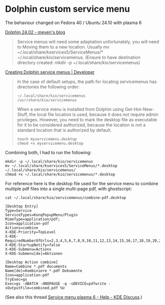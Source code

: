 # Dolphin custom service menu

The behaviour changed on Fedora 40 / Ubuntu 24.10 with plasma 6

[Dolphin 24.02 - meven's blog](https://www.bivouak.fr/dolphin-24-02/)

> Service menus will need some adaptation unfortunately, you will need to Moving them to a new location.
> Usually mv ~/.local/share/kservices5/ServiceMenus/* ~/.local/share/kio/servicemenus.
> (Ensure to have destination directory created: mkdir -p ~/.local/share/kio/servicemenus)
> 
[Creating Dolphin service menus | Developer](https://develop.kde.org/docs/apps/dolphin/service-menus/)

> In the case of default setups, the path for locating servicemenus has directories the following order:
> ```
> ~/.local/share/kio/servicemenus
> /usr/share/kio/servicemenus
> ```
> When a service menu is installed from Dolphin using Get-Hot-New-Stuff, the local file location is used, because it does not require admin privileges. However, you need to mark the desktop file as executable for it to be considered authorized, because the location is not a standard location that is authorized by default.
> ```
> touch myservicemenu.desktop
> chmod +x myservicemenu.desktop
> ```

Combining both, I had to run the following:

```
mkdir -p ~/.local/share/kio/servicemenus
mv ~/.local/share/kservices5/ServiceMenus/*.desktop ~/.local/share/kio/servicemenus/
chmod +x ~/.local/share/kio/servicemenus/*.desktop
```

For reference here is the desktop file used for the service menu to combine multiple pdf files into a single multi-page pdf, with ghostscript:

```
cat ~/.local/share/kio/servicemenus/combine-pdf.desktop
```

```
[Desktop Entry]
Type=Service
ServiceTypes=KonqPopupMenu/Plugin
MimeType=application/pdf;
Icon=application-pdf
Actions=combine
X-KDE-Priority=TopLevel
X-KDE-RequiredNumberOfUrls=2,3,4,5,6,7,8,9,10,11,12,13,14,15,16,17,18,19,20,21,22,23,24,25,26,27,28,29,30,31,32
X-KDE-StartupNotify=false
X-KDE-Submenu=Actions
X-KDE-Submenu[de]=Aktionen

[Desktop Action combine]
Name=Combine *.pdf documents
Name[de]=Kombiniere *.pdf Dokumente
Icon=application-pdf
TryExec=gs
Exec=gs -dBATCH -dNOPAUSE -q -sDEVICE=pdfwrite -sOutputFile=combined.pdf %U
```

(See also this thread [Service menu plasma 6 - Help - KDE Discuss](https://discuss.kde.org/t/service-menu-plasma-6/11460/7).)
